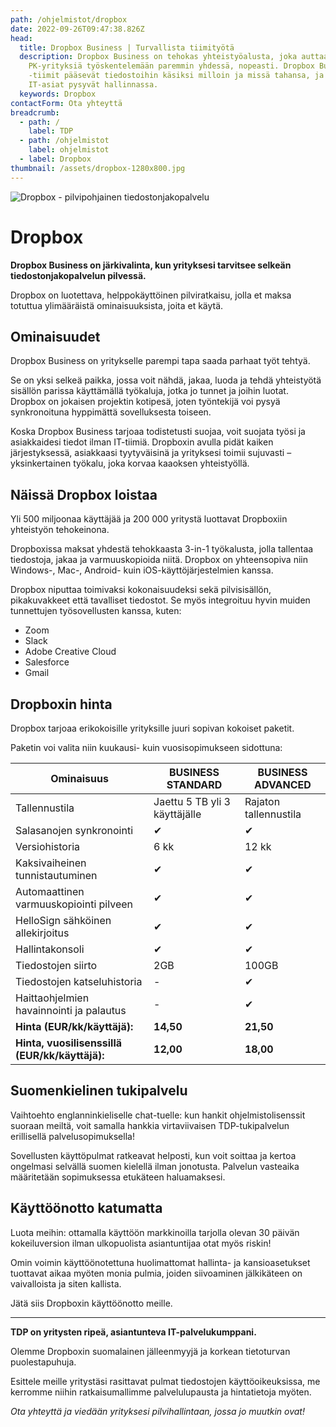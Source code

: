 ```yaml
---
path: /ohjelmistot/dropbox
date: 2022-09-26T09:47:38.826Z
head:
  title: Dropbox Business | Turvallista tiimityötä
  description: Dropbox Business on tehokas yhteistyöalusta, joka auttaa
    PK-yrityksiä työskentelemään paremmin yhdessä, nopeasti. Dropbox Business
    -tiimit pääsevät tiedostoihin käsiksi milloin ja missä tahansa, ja samalla
    IT-asiat pysyvät hallinnassa.
  keywords: Dropbox
contactForm: Ota yhteyttä
breadcrumb:
  - path: /
    label: TDP
  - path: /ohjelmistot
    label: ohjelmistot
  - label: Dropbox
thumbnail: /assets/dropbox-1280x800.jpg
---
```

![Dropbox - pilvipohjainen tiedostonjakopalvelu](/assets/dropbox-1280x800.jpg)
# Dropbox
**Dropbox Business on järkivalinta, kun yrityksesi tarvitsee selkeän tiedostonjakopalvelun pilvessä.** 

Dropbox on luotettava, helppokäyttöinen pilviratkaisu,  jolla et maksa totuttua ylimääräistä ominaisuuksista, joita et käytä.  

## O﻿minaisuudet

Dropbox Business on yritykselle parempi tapa saada parhaat työt tehtyä. 

Se on yksi selkeä paikka, jossa voit nähdä, jakaa, luoda ja tehdä yhteistyötä sisällön parissa käyttämällä työkaluja, jotka jo tunnet ja joihin luotat. Dropbox on jokaisen projektin kotipesä, joten työntekijä voi pysyä synkronoituna hyppimättä sovelluksesta toiseen.  

Koska Dropbox Business tarjoaa todistetusti suojaa, voit suojata työsi ja asiakkaidesi tiedot ilman IT-tiimiä. Dropboxin avulla pidät kaiken järjestyksessä, asiakkaasi tyytyväisinä ja yrityksesi toimii sujuvasti – yksinkertainen työkalu, joka korvaa kaaoksen yhteistyöllä. 

## Näissä Dropbox loistaa

Yli 500 miljoonaa käyttäjää ja 200 000 yritystä luottavat Dropboxiin yhteistyön tehokeinona. 

Dropboxissa maksat yhdestä tehokkaasta 3-in-1 työkalusta, jolla tallentaa tiedostoja, jakaa ja varmuuskopioida niitä. Dropbox on yhteensopiva niin Windows-, Mac-, Android- kuin iOS-käyttöjärjestelmien kanssa.

Dropbox niputtaa toimivaksi kokonaisuudeksi sekä pilvisisällön, pikakuvakkeet että tavalliset tiedostot. Se myös integroituu hyvin muiden tunnettujen työsovellusten kanssa, kuten:

* Zoom
* Slack
* Adobe Creative Cloud
* Salesforce
* Gmail

## Dropboxin hinta

Dropbox tarjoaa erikokoisille yrityksille juuri sopivan kokoiset paketit. 

Paketin voi valita niin kuukausi- kuin vuosisopimukseen sidottuna:

| Ominaisuus                                     | BUSINESS STANDARD             | BUSINESS ADVANCED     |
| ---------------------------------------------- | ----------------------------- | --------------------- |
| Tallennustila                                  | Jaettu 5 TB yli 3 käyttäjälle | Rajaton tallennustila |
| Salasanojen synkronointi                       | ✔                             | ✔                     |
| Versiohistoria                                 | 6 kk                          | 12 kk                 |
| Kaksivaiheinen tunnistautuminen                | ✔                             | ✔                     |
| Automaattinen varmuuskopiointi pilveen         | ✔                             | ✔                     |
| HelloSign sähköinen allekirjoitus              | ✔                             | ✔                     |
| Hallintakonsoli                                | ✔                             | ✔                     |
| Tiedostojen siirto                             | 2GB                           | 100GB                 |
| Tiedostojen katseluhistoria                    | \-                            | ✔                     |
| Haittaohjelmien havainnointi ja palautus       | \-                            | ✔                     |
| **Hinta (EUR/kk/käyttäjä):**                   | **14,50**                     | **21,50**             |
| **Hinta, vuosilisenssillä (EUR/kk/käyttäjä):** | **12,00**                     | **18,00**             |

## Suomenkielinen tukipalvelu

Vaihtoehto englanninkieliselle chat-tuelle: kun hankit ohjelmistolisenssit suoraan meiltä, voit samalla hankkia virtaviivaisen TDP-tukipalvelun erillisellä palvelusopimuksella! 

Sovellusten käyttöpulmat ratkeavat helposti, kun voit soittaa ja kertoa ongelmasi selvällä suomen kielellä ilman jonotusta. Palvelun vasteaika määritetään sopimuksessa etukäteen haluamaksesi.

## Käyttöönotto katumatta

Luota meihin: ottamalla käyttöön markkinoilla tarjolla olevan 30 päivän kokeiluversion ilman ulkopuolista asiantuntijaa otat myös riskin! 

Omin voimin käyttöönotettuna huolimattomat hallinta- ja kansioasetukset tuottavat aikaa myöten monia pulmia, joiden siivoaminen jälkikäteen on vaivalloista ja siten kallista.

Jätä siis Dropboxin käyttöönotto meille.

- - -

**TDP on yritysten ripeä, asiantunteva IT-palvelukumppani.** 

Olemme Dropboxin suomalainen jälleenmyyjä ja korkean tietoturvan puolestapuhuja.

Esittele meille yritystäsi rasittavat pulmat tiedostojen käyttöoikeuksissa, me kerromme niihin ratkaisumallimme palvelulupausta ja hintatietoja myöten.

*Ota yhteyttä ja viedään yrityksesi pilvihallintaan, jossa jo muutkin ovat!*